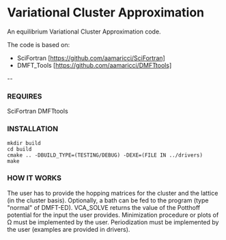 # Variational Cluster Approximation

An equilibrium Variational Cluster Approximation code.

The code is based on:  
* SciFortran [https://github.com/aamaricci/SciFortran]  
* DMFT_Tools [https://github.com/aamaricci/DMFTtools]

--

### REQUIRES

SciFortran
DMFTtools

### INSTALLATION
```
mkdir build
cd build
cmake .. -DBUILD_TYPE=(TESTING/DEBUG) -DEXE=(FILE IN ../drivers) 
make
```
### HOW IT WORKS

The user has to provide the hopping matrices for the cluster and the lattice (in the cluster basis). Optionally, a bath can be fed to the program (type "normal" of DMFT-ED). VCA_SOLVE returns the value of the Potthoff potential for the input the user provides. Minimization procedure or plots of Ω must be implemented by the user. Periodization must be implemented by the user (examples are provided in drivers).




